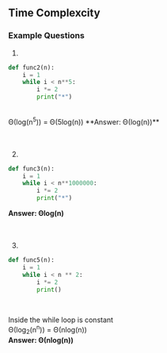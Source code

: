 ## Time Complexcity 

### Example Questions

1)
```python
def func2(n):
    i = 1
    while i < n**5:
        i *= 2
        print("*")
```
<br/>
Θ(log(n<sup>5</sup>)) = Θ(5log(n))    
**Answer: Θ(log(n))**

<br/>
<br/>
<br/>

2)
```python
def func3(n):
    i = 1
    while i < n**1000000:
        i *= 2
        print("*")
```
   
**Answer: &Theta;log(n)**
<br/>
<br/>
<br/>

3)
```python
def func5(n):
    i = 1
    while i < n ** 2:
        i *= 2
        print()
```  
<br/>

Inside the while loop is constant   
&Theta;(log<sub>2</sub>(n<sup>n</sup>)) = &Theta;(nlog(n))   
**Answer: &Theta;(nlog(n))**
<br/>
<br/>
<br/>
